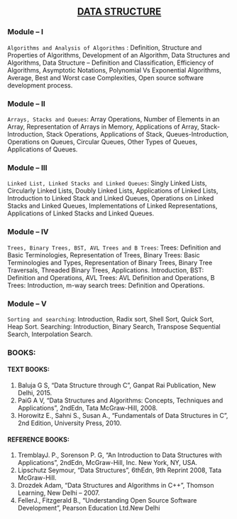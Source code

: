 ## <CENTER><U>DATA STRUCTURE</U></CENTER>

### Module – I
`Algorithms and Analysis of Algorithms` : Definition, Structure and Properties of 
Algorithms, Development of an Algorithm, Data Structures and Algorithms, Data 
Structure – Definition and Classification, Efficiency of Algorithms, Asymptotic 
Notations, Polynomial Vs Exponential Algorithms, Average, Best and Worst case 
Complexities, Open source software development process.

### Module – II
`Arrays, Stacks and Queues`: 
Array Operations, Number of Elements in an Array, 
Representation of Arrays in Memory, Applications of Array, Stack-Introduction, Stack 
Operations, Applications of Stack, Queues-Introduction, Operations on Queues, Circular 
Queues, Other Types of Queues, Applications of Queues.

### Module – III 
`Linked List, Linked Stacks and Linked Queues`:
Singly Linked Lists, Circularly 
Linked Lists, Doubly Linked Lists, Applications of Linked Lists, Introduction to Linked 
Stack and Linked Queues, Operations on Linked Stacks and Linked Queues, 
Implementations of Linked Representations, Applications of Linked Stacks and Linked 
Queues.

### Module – IV
`Trees, Binary Trees, BST, AVL Trees and B Trees`: Trees: Definition and Basic 
Terminologies, Representation of Trees, Binary Trees: Basic Terminologies and Types, 
Representation of Binary Trees, Binary Tree Traversals, Threaded Binary Trees, 
Applications. Introduction, BST: Definition and Operations, AVL Trees: AVL Definition 
and Operations, B Trees: Introduction, m-way search trees: Definition and Operations.


### Module – V
`Sorting and searching`: Introduction, Radix sort, Shell Sort, Quick Sort, Heap Sort. 
Searching: Introduction, Binary Search, Transpose Sequential Search, Interpolation 
Search. 

### BOOKS:
#### TEXT BOOKS:
1. Baluja G S, “Data Structure through C”, Ganpat Rai Publication, New Delhi, 2015. 
2. PaiG A V, “Data Structures and Algorithms: Concepts, Techniques and Applications”, 2ndEdn, Tata 
McGraw-Hill, 2008. 
3. Horowitz E., Sahni S., Susan A., “Fundamentals of Data Structures in C”, 2nd Edition, University 
Press, 2010. 


#### REFERENCE BOOKS: 
1. TremblayJ. P., Sorenson P. G, “An Introduction to Data Structures with Applications”, 2ndEdn, 
McGraw-Hill, Inc. New York, NY, USA. 
2. Lipschutz Seymour, “Data Structures”, 6thEdn, 9th Reprint 2008, Tata McGraw-Hill. 
3. Drozdek Adam, “Data Structures and Algorithms in C++”, Thomson Learning, New Delhi – 2007. 
4. FellerJ., Fitzgerald B., “Understanding Open Source Software Development”, Pearson Education Ltd.New Delhi 
